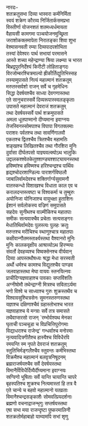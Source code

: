 नारदः-  
शतक्रतुसभा दिव्या भास्वरा कर्मनिर्मिता  
स्वयं शक्रेण कौरव्य निर्जितार्कसमप्रभा  
विस्तीर्णा योजनशतं शतमध्यर्धमायता  
वैहायसी कामगमा पञ्चयोजनमुच्छ्रिता  
जराशोकक्लमापेता निरातङ्का शिवा शुभा  
वेश्मासनवती रम्या दिव्यपादपशोभिता  
तस्यां देवेश्वरः पार्थ सभायां परमासने  
आस्ते शच्या महेन्द्राण्या श्रिया लक्ष्म्या च भारत  
बिभ्रद्वपुरनिर्देश्यं किरीटी लोहिताङ्गदः  
विरजोम्बरश्चित्रमाल्यो ह्रीकीर्तिद्युतिभिस्सह  
तस्यामुपासते नित्यं महात्मानं शतक्रतुम्  
मरुतस्सर्वशो राजन् सर्वे च गृहमेधिनः  
सिद्धा देवर्षयश्चैव साध्या देवगणास्तथा  
एते सानुचरास्सर्वे दिव्यरूपास्स्वलङ्कृताः  
उपासते महात्मानं देवराजं शतक्रतुम्  
तथा देवर्षयस्सर्वे पार्थ शक्रमुपासते  
अमला धूतपाप्मानो दीप्यमाना इवाग्नयः  
तेजस्विनस्सोमपाश्च विपापा विगतक्लमाः  
पराशरः पर्वतश्च तथा सावर्णिगालवौ  
एकतश्च द्वितश्चैव त्रितश्चैव महामतिः  
शङ्खश्च लिखितश्चैव तथा गौरशिरा मुनिः  
दुर्वासा दीर्घतपसो याज्ञ्यवल्क्योऽथ भालुकिः  
उद्दालकश्श्वेतकेतुश्शाण्ड्यश्शाट्यायनस्तथा  
हविष्मांश्च हविष्मश्च हरिश्चन्द्रश्च पार्थिवः  
हृद्यश्चोदरशाण्डिल्यः पाराशर्गविष्ठलौ  
जाबालिर्वामदेवश्च शक्तिर्गार्ग्यसुवामनौ  
वातस्कन्धो विशाखश्च विधाता काल एव च  
करालदन्तस्त्वष्टा च विश्वकर्मा च तुम्बुरुः  
अयोनिजा योनिजाश्च वायुभक्षा हुताशिनः  
ईशानं सर्वलोकस्य वज्रिणं समुपासते  
सहदेवः सुनीथश्च वाल्मीकिश्च महातपाः  
समीकः सत्यवाक्चैव प्रचेताः सत्यसङ्गरः  
मेधातिथिर्वामदेवः पुलस्त्यः पुलहः क्रतुः  
मरुत्तश्च मरीचिश्च स्थाणुश्चात्र महातपाः  
कक्षीवान्गौतमस्तार्क्ष्यस्तथा वैश्वानरो मुनिः  
मुनिः कालकवृक्षीय आश्राव्योऽथ हिरण्मयः  
संवर्तो देवहव्यश्च विष्वक्सेनश्च वीर्यवान्  
दिव्या आपस्तथौषध्यः श्रद्धा मेधा सरस्वती  
अर्थो धर्मश्च कामश्च विद्युतश्चैव पाण्डव  
जलवाहास्तथा मेघा वायवः स्तनयित्नवः  
प्राचीदिग्यज्ञवाहाश्च पावकाः सप्तविंशतिः  
अग्नीषोमौ तथेन्द्राग्नी मित्रश्च सविताऽर्यमा  
भगो विश्वे च साध्याश्च गुरुः शुक्रस्तथैव च  
विश्वावसुश्चित्रसेनः सुमनस्तरुणस्तथा  
यज्ञाश्च दक्षिणाश्चैवं ग्रहास्तोभाश्च भारत  
यज्ञवाहाश्च ये मन्त्राः सर्वे तत्र समासते  
तथैवाप्सरसो राजन् `रम्भोर्वश्यथ मेनका  
घृताची पञ्चचूडा च विप्रचित्तिपुरोगमाः  
विद्याधराश्च राजेन्द्र' गन्धर्वाश्च मनोरमाः  
नृत्यवादित्रगीतैश्च हास्यैश्च विविधैरपि  
रमयन्ति स्म नृपते देवराजं शतक्रतुम्  
स्तुतिभिर्मङ्गलैश्चैव स्तुवन्तः कर्मभिस्तथा  
विक्रमैश्च महात्मानं बलवृत्रनिषूदनम्  
ब्रह्मराजर्षयश्चैव सर्वे देवर्षयस्तथा  
विमानैर्विविधैर्दिव्यैर्दीप्यमाना इवाग्नयः  
स्रग्विणो भूषिताः सर्वे यान्ति चायान्ति चापरे  
बृहस्पतिश्च शुक्रश्च नित्यमास्तां हि तत्र वै  
एते चान्ये च बहवो महात्मानो यतव्रताः  
विमानैश्चन्द्रसङ्काशैः सोमवत्प्रियदर्शनाः  
ब्रह्मणो वचनाद्राजन्भृगुः सप्तर्षयस्तथा  
एषा सभा मया राजन्दृष्टा पुष्करमालिनी  
शतक्रतोर्महाबाहो याम्यामपि सभां शृणु  
